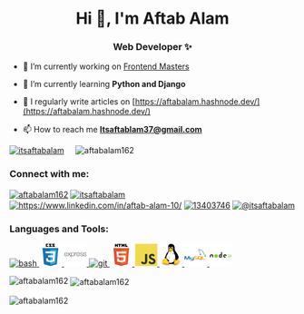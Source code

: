 <h1 align="center">Hi 👋, I'm Aftab Alam</h1>
<h3 align="center">Web Developer ✨</h3>


- 🔭 I’m currently working on [Frontend Masters](https://github.com/Aftabalam162/frontend-masters)

- 🌱 I’m currently learning **Python and Django**

- 📝 I regularly write articles on [https://aftabalam.hashnode.dev/](https://aftabalam.hashnode.dev/)

- 📫 How to reach me **Itsaftablam37@gmail.com**

<p align="left"> <a href="https://twitter.com/itsaftabalam" target="blank"><img src="https://img.shields.io/twitter/follow/itsaftabalam?logo=twitter&style=for-the-badge" alt="itsaftabalam" /></a> &nbsp; &nbsp; <img src="https://komarev.com/ghpvc/?username=aftabalam162&label=Profile%20views&color=0e75b6&style=flat" alt="aftabalam162" /></p>

<p align="left">  </p>


<h3 align="left">Connect with me:</h3>
<p align="left">
<a href="https://codepen.io/aftabalam162" target="blank"><img align="center" src="https://raw.githubusercontent.com/rahuldkjain/github-profile-readme-generator/master/src/images/icons/Social/codepen.svg" alt="aftabalam162" height="30" width="40" /></a>
<a href="https://twitter.com/itsaftabalam" target="blank"><img align="center" src="https://raw.githubusercontent.com/rahuldkjain/github-profile-readme-generator/master/src/images/icons/Social/twitter.svg" alt="itsaftabalam" height="30" width="40" /></a>
<a href="https://linkedin.com/in/https://www.linkedin.com/in/aftab-alam-10/" target="blank"><img align="center" src="https://raw.githubusercontent.com/rahuldkjain/github-profile-readme-generator/master/src/images/icons/Social/linked-in-alt.svg" alt="https://www.linkedin.com/in/aftab-alam-10/" height="30" width="40" /></a>
<a href="https://stackoverflow.com/users/13403746" target="blank"><img align="center" src="https://raw.githubusercontent.com/rahuldkjain/github-profile-readme-generator/master/src/images/icons/Social/stack-overflow.svg" alt="13403746" height="30" width="40" /></a>
<a href="https://hashnode.com/@itsaftabalam" target="blank"><img align="center" src="https://raw.githubusercontent.com/rahuldkjain/github-profile-readme-generator/master/src/images/icons/Social/hashnode.svg" alt="@itsaftabalam" height="30" width="40" /></a>
</p>



<h3 align="left">Languages and Tools:</h3>
<p align="left"> <a href="https://www.gnu.org/software/bash/" target="_blank" rel="noreferrer"> <img src="https://www.vectorlogo.zone/logos/gnu_bash/gnu_bash-icon.svg" alt="bash" width="40" height="40"/> </a> <a href="https://www.w3schools.com/css/" target="_blank" rel="noreferrer"> <img src="https://raw.githubusercontent.com/devicons/devicon/master/icons/css3/css3-original-wordmark.svg" alt="css3" width="40" height="40"/> </a> <a href="https://expressjs.com" target="_blank" rel="noreferrer"> <img src="https://raw.githubusercontent.com/devicons/devicon/master/icons/express/express-original-wordmark.svg" alt="express" width="40" height="40"/> </a> <a href="https://git-scm.com/" target="_blank" rel="noreferrer"> <img src="https://www.vectorlogo.zone/logos/git-scm/git-scm-icon.svg" alt="git" width="40" height="40"/> </a> <a href="https://www.w3.org/html/" target="_blank" rel="noreferrer"> <img src="https://raw.githubusercontent.com/devicons/devicon/master/icons/html5/html5-original-wordmark.svg" alt="html5" width="40" height="40"/> </a> <a href="https://developer.mozilla.org/en-US/docs/Web/JavaScript" target="_blank" rel="noreferrer"> <img src="https://raw.githubusercontent.com/devicons/devicon/master/icons/javascript/javascript-original.svg" alt="javascript" width="40" height="40"/> </a> <a href="https://www.linux.org/" target="_blank" rel="noreferrer"> <img src="https://raw.githubusercontent.com/devicons/devicon/master/icons/linux/linux-original.svg" alt="linux" width="40" height="40"/> </a> <a href="https://www.mysql.com/" target="_blank" rel="noreferrer"> <img src="https://raw.githubusercontent.com/devicons/devicon/master/icons/mysql/mysql-original-wordmark.svg" alt="mysql" width="40" height="40"/> </a> <a href="https://nodejs.org" target="_blank" rel="noreferrer"> <img src="https://raw.githubusercontent.com/devicons/devicon/master/icons/nodejs/nodejs-original-wordmark.svg" alt="nodejs" width="40" height="40"/> </a> </p>

<p><img align="left" src="https://github-readme-stats.vercel.app/api/top-langs?username=aftabalam162&show_icons=true&locale=en&layout=compact" alt="aftabalam162" /></p>

<p>&nbsp;<img align="center" src="https://github-readme-stats.vercel.app/api?username=aftabalam162&show_icons=true&locale=en" alt="aftabalam162" /></p>

<p><img align="center" src="https://github-readme-streak-stats.herokuapp.com/?user=aftabalam162&" alt="aftabalam162" /></p>
